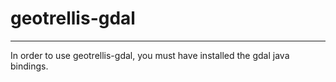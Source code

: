 # geotrellis-gdal
-----------------

In order to use geotrellis-gdal, you must have installed the gdal java bindings.
